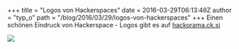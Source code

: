 +++
title = "Logos von Hackerspaces"
date = 2016-03-29T06:13:46Z
author = "typ_o"
path = "/blog/2016/03/29/logos-von-hackerspaces"
+++
Einen schönen Eindruck von Hackerspace - Logos gibt es auf
[hackorama.ck.si](https://hackorama.ck.si/)  
  
[![](https://flipdot.org/blog/uploads/hackorama.ck.si)](https://hackorama.ck.si/)
